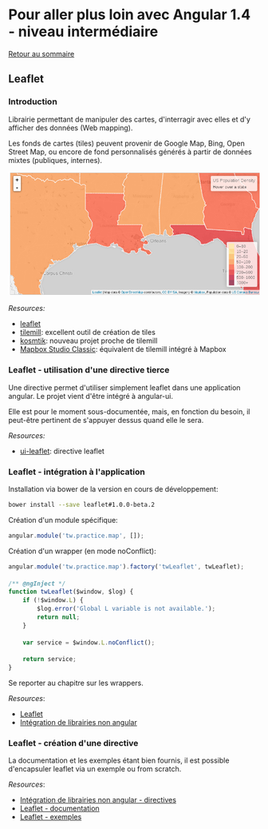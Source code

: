 # Pour aller plus loin avec Angular 1.4 - niveau intermédiaire

[Retour au sommaire](02.00.angular-intermediate.documentation-fr.md)

## Leaflet

### Introduction

Librairie permettant de manipuler des cartes, d'interragir avec elles et d'y afficher des données (Web mapping).

Les fonds de cartes (tiles) peuvent provenir de Google Map, Bing, Open Street Map, ou encore de fond personnalisés générés à partir de données mixtes (publiques, internes).

![files tree](images/leaflet.png "Leaflet example")

*Resources:*

* [leaflet](http://leafletjs.com/)
* [tilemill](https://github.com/mapbox/tilemill): excellent outil de création de tiles
* [kosmtik](https://github.com/kosmtik/kosmtik): nouveau projet proche de tilemill
* [Mapbox Studio Classic](https://github.com/mapbox/mapbox-studio-classic): équivalent de tilemill intégré à Mapbox

### Leaflet - utilisation d'une directive tierce

Une directive permet d'utiliser simplement leaflet dans une application angular. Le projet vient d'être intégré à angular-ui.

Elle est pour le moment sous-documentée, mais, en fonction du besoin, il peut-être pertinent de s'appuyer dessus quand elle le sera.

*Resources:*

* [ui-leaflet](https://github.com/angular-ui/ui-leaflet): directive leaflet

### Leaflet - intégration à l'application


Installation via bower de la version en cours de développement:

``` bash
bower install --save leaflet#1.0.0-beta.2
```
Création d'un module spécifique:

``` js
angular.module('tw.practice.map', []);
```

Création d'un wrapper (en mode noConflict):

``` js
angular.module('tw.practice.map').factory('twLeaflet', twLeaflet);

/** @ngInject */
function twLeaflet($window, $log) {
    if (!$window.L) {
        $log.error('Global L variable is not available.');
        return null;
    }

    var service = $window.L.noConflict();

    return service;
}
```
Se reporter au chapitre sur les wrappers.

*Resources*: 
* [Leaflet](http://leafletjs.com)
* [Intégration de librairies non angular](02.05.non-ng-libs.service-fr.md)

### Leaflet - création d'une directive

La documentation et les exemples étant bien fournis, il est possible d'encapsuler leaflet via un exemple ou from scratch.

*Resources*: 
* [Intégration de librairies non angular - directives](02.06.non-ng-libs.directive-fr.md)
* [Leaflet - documentation](http://leafletjs.com/reference.html)
* [Leaflet - exemples](http://leafletjs.com/examples.html)
